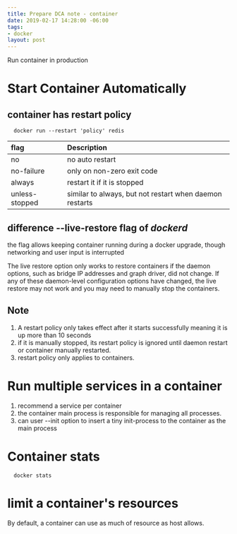 ```yaml
---
title: Prepare DCA note - container
date: 2019-02-17 14:28:00 -06:00
tags:
- docker
layout: post
---
```


Run container in production
<!--more-->

# Start Container Automatically

## container has restart policy

~~~
  docker run --restart 'policy' redis
~~~

|flag|Description|
|:--|:--|
|no|no auto restart|
|no-failure|only on non-zero exit code|
|always|restart it if it is stopped|
|unless-stopped| similar to always, but not restart when daemon restarts|

## difference --live-restore flag of *dockerd* 
  the flag allows keeping container running during a docker upgrade, though networking and user input is interrupted

The live restore option only works to restore containers if the daemon options, such as bridge IP addresses and graph driver, did not change. If any of these daemon-level configuration options have changed, the live restore may not work and you may need to manually stop the containers.

## Note
1. A restart policy only takes effect after it starts successfully meaning it is up more than 10 seconds
2. if it is manually stopped, its restart policy is ignored until daemon restart or container manually restarted.
3. restart policy only applies to containers. 


# Run multiple services in a container
1. recommend a service per container
2. the container main process is responsible for managing all processes. 
3. can user --init option to insert a tiny init-process to the container as the main process

# Container stats

~~~
  docker stats
~~~

# limit a container's resources
 By default, a container can use as much of resource as host allows.